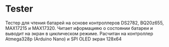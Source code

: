 # Tester
Тестер для чтения батарей на основе контроллеров DS2782, BQ20z655, MAX17215 и MAX17320. 
Читает иформацияю о состоянии батареи и выводит на экран в циклическом режиме. Расчитан на контроллер Atmega328p (Arduino Nano) и SPI OLED экран 128х64
